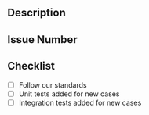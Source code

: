 ## Description

<!-- Describe the work you have done in this PR-->

## Issue Number

<!--Add ticket numbers here -->

## Checklist

- [ ] Follow our standards
- [ ] Unit tests added for new cases
- [ ] Integration tests added for new cases
